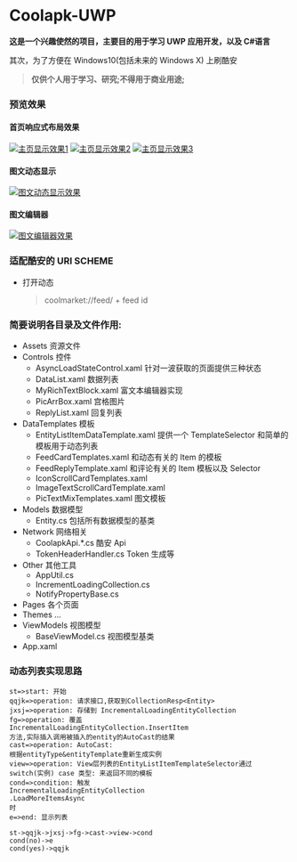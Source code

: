 # Coolapk-UWP

**这是一个兴趣使然的项目，主要目的用于学习 UWP 应用开发，以及 C#语言**

其次，为了方便在 Windows10(包括未来的 Windows X) 上刷酷安

> **仅供个人用于学习、研究;不得用于商业用途;**

### 预览效果

#### 首页响应式布局效果

[![主页显示效果1](https://z3.ax1x.com/2021/04/13/cylYef.png)](https://imgtu.com/i/cylYef)
[![主页显示效果2](https://z3.ax1x.com/2021/04/13/cyltw8.md.png)](https://imgtu.com/i/cyltw8)
[![主页显示效果3](https://z3.ax1x.com/2021/04/13/cylNTS.md.png)](https://imgtu.com/i/cylNTS)

#### 图文动态显示

[![图文动态显示效果](https://z3.ax1x.com/2021/04/13/cyQax1.md.png)](https://imgtu.com/i/cyQax1)

#### 图文编辑器

[![图文编辑器效果](https://z3.ax1x.com/2021/04/13/cyQ2RA.md.png)](https://imgtu.com/i/cyQ2RA)

### 适配酷安的 URI SCHEME

- 打开动态
  > coolmarket://feed/ + feed id

### 简要说明各目录及文件作用:

- Assets 资源文件
- Controls 控件
  - AsyncLoadStateControl.xaml 针对一波获取的页面提供三种状态
  - DataList.xaml 数据列表
  - MyRichTextBlock.xaml 富文本编辑器实现
  - PicArrBox.xaml 宫格图片
  - ReplyList.xaml 回复列表
- DataTemplates 模板
  - EntityListItemDataTemplate.xaml 提供一个 TemplateSelector 和简单的模板用于动态列表
  - FeedCardTemplates.xaml 和动态有关的 Item 的模板
  - FeedReplyTemplate.xaml 和评论有关的 Item 模板以及 Selector
  - IconScrollCardTemplates.xaml
  - ImageTextScrollCardTemplate.xaml
  - PicTextMixTemplates.xaml 图文模板
- Models 数据模型
  - Entity.cs 包括所有数据模型的基类
- Network 网络相关
  - CoolapkApi.\*.cs 酷安 Api
  - TokenHeaderHandler.cs Token 生成等
- Other 其他工具
  - AppUtil.cs
  - IncrementLoadingCollection.cs
  - NotifyPropertyBase.cs
- Pages 各个页面
- Themes ...
- ViewModels 视图模型
  - BaseViewModel.cs 视图模型基类
- App.xaml


### 动态列表实现思路

```flow
st=>start: 开始
qqjk=>operation: 请求接口,获取到CollectionResp<Entity>
jxsj=>operation: 存储到 IncrementalLoadingEntityCollection
fg=>operation: 覆盖 
IncrementalLoadingEntityCollection.InsertItem 
方法,实际插入调用被插入的entity的AutoCast的结果
cast=>operation: AutoCast: 
根据entityType&entityTemplate重新生成实例
view=>operation: View层列表的EntityListItemTemplateSelector通过
switch(实例) case 类型: 来返回不同的模板
cond=>condition: 触发
IncrementalLoadingEntityCollection
.LoadMoreItemsAsync
时
e=>end: 显示列表

st->qqjk->jxsj->fg->cast->view->cond
cond(no)->e
cond(yes)->qqjk
```